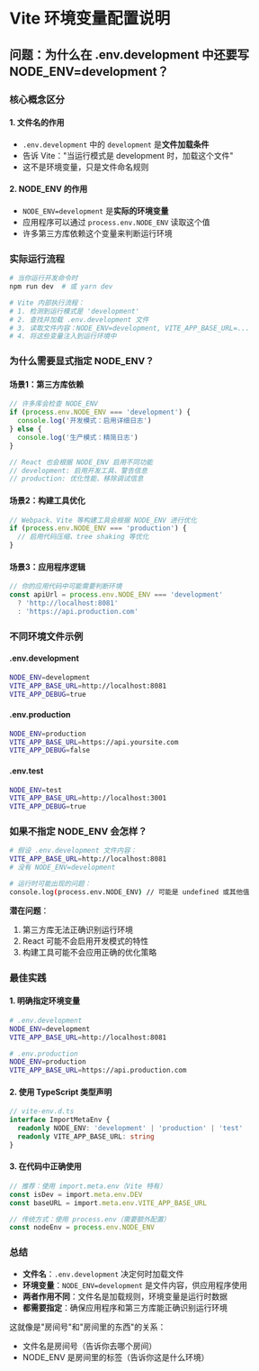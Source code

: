 # Vite 环境变量配置说明

## 问题：为什么在 .env.development 中还要写 NODE_ENV=development？

### 核心概念区分

#### 1. 文件名的作用
- `.env.development` 中的 `development` 是**文件加载条件**
- 告诉 Vite："当运行模式是 development 时，加载这个文件"
- 这不是环境变量，只是文件命名规则

#### 2. NODE_ENV 的作用
- `NODE_ENV=development` 是**实际的环境变量**
- 应用程序可以通过 `process.env.NODE_ENV` 读取这个值
- 许多第三方库依赖这个变量来判断运行环境

### 实际运行流程

```bash
# 当你运行开发命令时
npm run dev  # 或 yarn dev

# Vite 内部执行流程：
# 1. 检测到运行模式是 'development'
# 2. 查找并加载 .env.development 文件
# 3. 读取文件内容：NODE_ENV=development, VITE_APP_BASE_URL=...
# 4. 将这些变量注入到运行环境中
```

### 为什么需要显式指定 NODE_ENV？

#### 场景1：第三方库依赖
```javascript
// 许多库会检查 NODE_ENV
if (process.env.NODE_ENV === 'development') {
  console.log('开发模式：启用详细日志')
} else {
  console.log('生产模式：精简日志')
}

// React 也会根据 NODE_ENV 启用不同功能
// development: 启用开发工具、警告信息
// production: 优化性能、移除调试信息
```

#### 场景2：构建工具优化
```javascript
// Webpack、Vite 等构建工具会根据 NODE_ENV 进行优化
if (process.env.NODE_ENV === 'production') {
  // 启用代码压缩、tree shaking 等优化
}
```

#### 场景3：应用程序逻辑
```javascript
// 你的应用代码中可能需要判断环境
const apiUrl = process.env.NODE_ENV === 'development'
  ? 'http://localhost:8081'
  : 'https://api.production.com'
```

### 不同环境文件示例

#### .env.development
```bash
NODE_ENV=development
VITE_APP_BASE_URL=http://localhost:8081
VITE_APP_DEBUG=true
```

#### .env.production
```bash
NODE_ENV=production
VITE_APP_BASE_URL=https://api.yoursite.com
VITE_APP_DEBUG=false
```

#### .env.test
```bash
NODE_ENV=test
VITE_APP_BASE_URL=http://localhost:3001
VITE_APP_DEBUG=true
```

### 如果不指定 NODE_ENV 会怎样？

```bash
# 假设 .env.development 文件内容：
VITE_APP_BASE_URL=http://localhost:8081
# 没有 NODE_ENV=development

# 运行时可能出现的问题：
console.log(process.env.NODE_ENV) // 可能是 undefined 或其他值
```

**潜在问题**：
1. 第三方库无法正确识别运行环境
2. React 可能不会启用开发模式的特性
3. 构建工具可能不会应用正确的优化策略

### 最佳实践

#### 1. 明确指定环境变量
```bash
# .env.development
NODE_ENV=development
VITE_APP_BASE_URL=http://localhost:8081

# .env.production
NODE_ENV=production
VITE_APP_BASE_URL=https://api.production.com
```

#### 2. 使用 TypeScript 类型声明
```typescript
// vite-env.d.ts
interface ImportMetaEnv {
  readonly NODE_ENV: 'development' | 'production' | 'test'
  readonly VITE_APP_BASE_URL: string
}
```

#### 3. 在代码中正确使用
```typescript
// 推荐：使用 import.meta.env（Vite 特有）
const isDev = import.meta.env.DEV
const baseURL = import.meta.env.VITE_APP_BASE_URL

// 传统方式：使用 process.env（需要额外配置）
const nodeEnv = process.env.NODE_ENV
```

### 总结

- **文件名**：`.env.development` 决定何时加载文件
- **环境变量**：`NODE_ENV=development` 是文件内容，供应用程序使用
- **两者作用不同**：文件名是加载规则，环境变量是运行时数据
- **都需要指定**：确保应用程序和第三方库能正确识别运行环境

这就像是"房间号"和"房间里的东西"的关系：
- 文件名是房间号（告诉你去哪个房间）
- NODE_ENV 是房间里的标签（告诉你这是什么环境）
